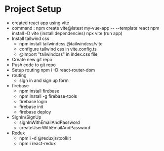 # Project Setup
- created react app using vite
- command : npm create vite@latest my-vue-app -- --template react
            npm install -D vite (install dependencies)
            npx vite (run app)
- Install tailwind css
    - npm install tailwindcss @tailwindcss/vite
    - configure tailwind css in vite.config.ts
    - @import "tailwindcss" in index.css file
- Create new git repo
- Push code to git repo 
- Setup routing npm i -D react-router-dom
- routing
     - sign in and sign up form
- firebase
    - npm install firebase
    - npm install -g firebase-tools
    - firebase login
    - firebase init
    - firebase deploy
- SignIn/SignUp
    - signInWithEmailAndPassword
    - createUserWithEmailAndPassword
- Redux
    - npm i -d @reduxjs/toolkit
    - npm i react-redux